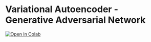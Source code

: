 # Variational Autoencoder - Generative Adversarial Network

[![Open In Colab](https://colab.research.google.com/assets/colab-badge.svg)](https://colab.research.google.com/drive/1SoYymIggsDxhmS-6TzbfwuDR9bmqHfcM?usp=sharing)
